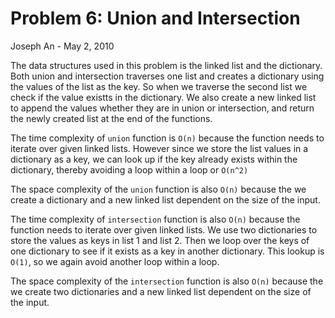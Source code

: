 # Problem 6: Union and Intersection
Joseph An - May 2, 2010

The data structures used in this problem is the linked list and the dictionary.
Both union and intersection traverses one list and creates a dictionary using the values of the list as the key. So when we traverse the second list we check if the value existts in the dictionary. We also create a new linked list to append the values whether they are in union or intersection, and return the newly created list at the end of the functions.

The time complexity of `union` function is `O(n)` because the function needs to iterate over given linked lists. However since we store the list values in a dictionary as a key, we can look up if the key already exists within the dictionary, thereby avoiding a loop within a loop or `O(n^2)`

The space complexity of the `union` function is also `O(n)` because the we create a dictionary and a new linked list dependent on the size of the input.

The time complexity of `intersection` function is also `O(n)` because the function needs to iterate over given linked lists. We use two dictionaries to store the values as keys in list 1 and list 2. Then we loop over the keys of one dictionary to see if it exists as a key in another dictionary. This lookup is `O(1)`, so we again avoid another loop within a loop.

The space complexity of the `intersection` function is also `O(n)` because the we create two dictionaries and a new linked list dependent on the size of the input.
